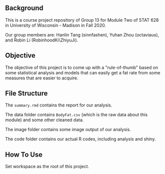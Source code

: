 ## Background

This is a course project repository of Group 13 for Module Two of STAT 628 in University of Wisconsin - Madison in Fall 2020.

Our group members are: Hanlin Tang (sinnfashen), Yuhan Zhou (octaviaus), and Robin Li (RobinhoodKi\ZhiyuJi).

## Objective

The objective of this project is to come up with a "rule-of-thumb" based on some statistical analysis and models that can easily get a fat rate from some measures that are easier to acquire.

## File Structure

The `summary.rmd` contains the report for our analysis.

The data folder contains `BodyFat.csv` (which is the raw data about this module) and some other cleaned data.

The image folder contains some image output of our analysis.

The code folder contains our actual R codes, including analysis and shiny.


## How To Use

Set workspace as the root of this project.
